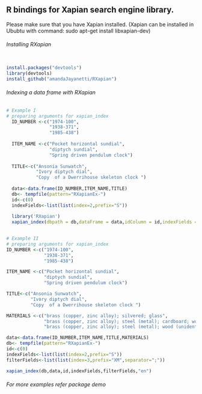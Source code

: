 ## R bindings for Xapian search engine library.

Please make sure that you have Xapian installed. (Xapian can be installed in Ububtu with command: sudo apt-get install libxapian-dev)

###### Installing RXapian

```R

install.packages("devtools")
library(devtools)
install_github("amandaJayanetti/RXapian")

```
###### Indexing a data frame with RXapian
```R
# Example I
# preparing arguments for xapian_index
  ID_NUMBER <-c("1974-100",
                "1938-371",
                "1985-438")
  
  ITEM_NAME <-c("Pocket horizontal sundial",
                "diptych sundial",
                "Spring driven pendulum clock")
  
  TITLE<-c("Ansonia Sunwatch",
           "Ivory diptych dial",
           "Copy  of a Dwerrihouse skeleton clock ")
  
  data<-data.frame(ID_NUMBER,ITEM_NAME,TITLE)
  db<- tempfile(pattern="RXapianEx-")
  id<-c(0)
  indexFields<-list(list(index=2,prefix="S"))
  
  library('RXapian')
  xapian_index(dbpath = db,dataFrame = data,idColumn = id,indexFields = indexFields, stemmer = "en")
  
  ```
  ```R
# Example II
  # preparing arguments for xapian_index
  ID_NUMBER <-c("1974-100",
                "1938-371",
                "1985-438")
  
  ITEM_NAME <-c("Pocket horizontal sundial",
                "diptych sundial",
                "Spring driven pendulum clock")
  
  TITLE<-c("Ansonia Sunwatch",
           "Ivory diptych dial",
           "Copy  of a Dwerrihouse skeleton clock ")
  
  MATERIALS <-c("brass (copper, zinc alloy); silvered; glass",
                "brass (copper, zinc alloy); steel (metal); cardboard; wood (unidentified)",
                "brass (copper, zinc alloy); steel (metal); wood (unidentified)")
  
  data<-data.frame(ID_NUMBER,ITEM_NAME,TITLE,MATERIALS)
  db<- tempfile(pattern="RXapianEx-")
  id<-c(0)
  indexFields<-list(list(index=2,prefix="S"))
  filterFields<-list(list(index=3,prefix="XM",separator=";"))
  
  xapian_index(db,data,id,indexFields,filterFields,"en")

  
  ```


###### For more examples refer package demo
